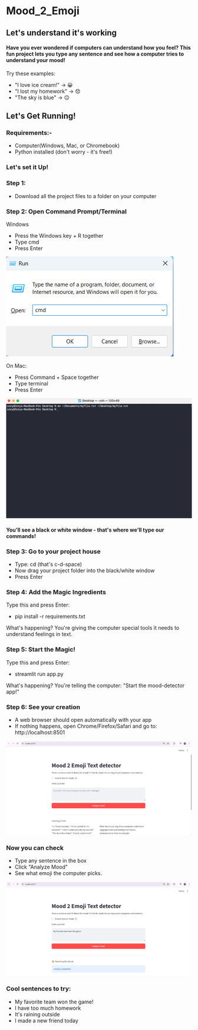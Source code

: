 # **Mood_2_Emoji**

## Let's understand it's working

#### Have you ever wondered if computers can understand how you feel? This fun project lets you type any sentence and see how a computer tries to understand your mood!
Try these examples:

- "I love ice cream!" → 😀
- "I lost my homework" → 😞
- "The sky is blue" → 😐

## Let's Get Running!

### Requirements:-
- Computer(Windows, Mac, or Chromebook)
- Python installed (don't worry - it's free!)

### Let's set it Up!

### **Step 1:** 
- Download all the project files to a folder on your computer

### **Step 2:** Open Command Prompt/Terminal
Windows
- Press the Windows key + R together
- Type cmd
- Press Enter

![Terminal](/images/windows.png)

On Mac:
- Press Command + Space together
- Type terminal
- Press Enter

![Mac Command Prompt](/images/mac.png)

#### You'll see a black or white window - that's where we'll type our commands!

### **Step 3:** Go to your project house
- Type: cd (that's c-d-space)
- Now drag your project folder into the black/white window
- Press Enter

### **Step 4:** Add the Magic Ingredients
Type this and press Enter:
- pip install -r requirements.txt

What's happening? You're giving the computer special tools it needs to understand feelings in text.

### **Step 5:** Start the Magic!
Type this and press Enter:
- streamlit run app.py

What's happening? You're telling the computer: "Start the mood-detector app!"

### **Step 6:** See your creation
- A web browser should open automatically with your app
- If nothing happens, open Chrome/Firefox/Safari and go to: http://localhost:8501

![After opening this site](/images/Before.png "After opening this site")

### Now you can check

- Type any sentence in the box
- Click "Analyze Mood"
- See what emoji the computer picks.

![After entering the sentence](/images/After.png "After entering the sentence")
### Cool sentences to try:
- My favorite team won the game!
- I have too much homework
- It's raining outside
- I made a new friend today